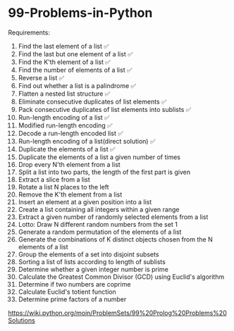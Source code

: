 # 99-Problems-in-Python

Requirements:
1. Find the last element of a list ✅
2. Find the last but one element of a list ✅
3. Find the K'th element of a list ✅
4. Find the number of elements of a list ✅
5. Reverse a list ✅
6. Find out whether a list is a palindrome ✅
7. Flatten a nested list structure ✅
8. Eliminate consecutive duplicates of list elements ✅
9. Pack consecutive duplicates of list elements into sublists ✅
10. Run-length encoding of a list ✅
11. Modified run-length encoding ✅
12. Decode a run-length encoded list ✅
13. Run-length encoding of a list(direct solution) ✅
14. Duplicate the elements of a list ✅
15. Duplicate the elements of a list a given number of times
16. Drop every N'th element from a list
17. Split a list into two parts, the length of the first part is given
18. Extract a slice from a list
19. Rotate a list N places to the left
20. Remove the K'th element from a list
21. Insert an element at a given position into a list
22. Create a list containing all integers within a given range
23. Extract a given number of randomly selected elements from a list
24. Lotto: Draw N different random numbers from the set 1
25. Generate a random permutation of the elements of a list
26. Generate the combinations of K distinct objects chosen from the N elements of a list
27. Group the elements of a set into disjoint subsets
28. Sorting a list of lists according to length of sublists
31. Determine whether a given integer number is prime
32. Calculate the Greatest Common Divisor (GCD) using Euclid's algorithm
33. Determine if two numbers are coprime
34. Calculate Euclid's totient function
35. Determine prime factors of a number

https://wiki.python.org/moin/ProblemSets/99%20Prolog%20Problems%20Solutions
